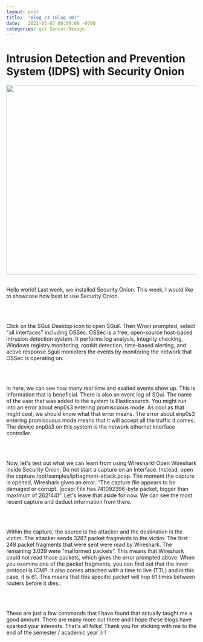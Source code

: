 ```yaml
---
layout: post
title:  "Blog 23 (Blog 10)"
date:   2021-05-07 09:09:09 -0700
categories: git Senior-Design
---
```


<html>
<style>

body {
background-image: url("https://images.unsplash.com/photo-1502239608882-93b729c6af43?ixlib=rb-1.2.1&ixid=eyJhcHBfaWQiOjEyMDd9&w=1000&q=80");
background-size: cover;
background-color:#C0C0C0;
}
html, body, h1, h2, h3, h4, h5, h6, p {
color:white;
}

</style> 

<h1>Intrusion Detection and Prevention System (IDPS) with Security Onion</h1>

<center> <img src="https://1.bp.blogspot.com/-dQW26-FBoTQ/XNyWswqqIqI/AAAAAAAAFkA/qzVY-lMMZYcwc3Qj3xRbdiQDmOCfKXvhQCLcBGAs/s1600/15-desktop-no-prompt.PNG" draggable="false" height="500" width="900"> </center> 

<br> 

<p>Hello world! Last week, we installed Security Onion. This week, I would like to showcase how best to use Security Onion.</p>

<br><br>

<p> Click on the SGuil Desktop icon to open SGuil. Then When prompted, select "all interfaces" including OSSec. OSSec is a free, open-source host-based intrusion detection system. It performs log analysis, integrity checking, Windows registry monitoring, rootkit detection, time-based alerting, and active response.Sguil monioters the events by monitoring the network that OSSec is operating on. </p>

<br><br>

<p>In here, we can see how many real time and exalted events show up. This is information that is beneficial. There is also an event log of SGui. The name of the user that was added to the system is Elasticsearch. You might run into an error about enp0s3 entering promiscuous mode. As cool as that might cool, we should know what that error means. The error about enp0s3 entering promiscuous mode means that it will accept all the traffic it comes. The device enp0s3 on this system is the network ethernet interface controller.</p>

<br><br>

<p>Now, let's test out what we can learn from using Wireshark! Open Wireshark inside Security Onion. Do not start a capture on an interface. Instead, open the capture /opt/samples/ipfragment-attack.pcap. The moment the capture is opened, Wireshark gives an error. “The capture file appears to be damaged or corrupt. (pcap: File has 741092396-byte packet, bigger than maximum of 262144)”. Let's leave that aside for now. We can see the most recent capture and deduct information from there.</p>

<br><br>

<p>Within the capture, the source is the attacker and the destination is the victim. The attacker sends 3287 packet fragments to the victim. The first 248 packet fragments that were sent were read by Wireshark. The remaining 3.039 were “malformed packets”. This means that Wireshark could not read those packets, which gives the error prompted above. When you examine one of the packet fragments, you can find out that the inner protocol is ICMP. It also comes attached with a time to live (TTL) and in this case, it is 61. This means that this specific packet will hop 61 times between routers before it dies..</p>

<br><br>

<p> These are just a few commands that I have found that actually taught me a good amount. There are many more out there and I hope these blogs have sparked your interests. That's all folks! Thank you for sticking with me to the end of the semester / academic year :) ! </p>
